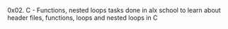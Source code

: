 0x02. C - Functions, nested loops
tasks done in alx school to learn  about header files, functions, loops and nested loops in C
